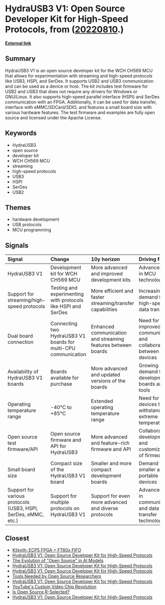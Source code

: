 # __HydraUSB3 V1: Open Source Developer Kit for High-Speed Protocols__, from ([20220810](https://kghosh.substack.com/p/20220810).)

__[External link](https://hydrabus.com/hydrausb3-v1-0-specifications/?v=1ee0bf89c5d1)__



## Summary

HydraUSB3 V1 is an open source developer kit for the WCH CH569 MCU that allows for experimentation with streaming and high-speed protocols like USB3, HSPI, and SerDes. It supports USB2 and USB3 communication and can be used as a device or host. The kit includes test firmware for USB2 and USB3 that does not require any drivers for Windows or GNU/Linux. It also supports high-speed parallel interface (HSPI) and SerDes communication with an FPGA. Additionally, it can be used for data transfer, interface with eMMC/SDCard/SDIO, and features a small board size with various hardware features. The test firmware and examples are fully open source and licensed under the Apache License.

## Keywords

* HydraUSB3
* open source
* developer kit
* WCH CH569 MCU
* streaming
* high-speed protocols
* USB3
* HSPI
* SerDes
* USB2

## Themes

* hardware development
* USB protocols
* MCU programming

## Signals

| Signal                                                         | Change                                                         | 10y horizon                                                  | Driving force                                                     |
|:---------------------------------------------------------------|:---------------------------------------------------------------|:-------------------------------------------------------------|:------------------------------------------------------------------|
| HydraUSB3 V1                                                   | Development kit for WCH CH569 MCU                              | More advanced and improved development kits                  | Advancements in MCU technology                                    |
| Support for streaming/high-speed protocols                     | Testing and experimenting with protocols like HSPI and SerDes  | More efficient and faster streaming/transfer capabilities    | Increasing demand for high-speed data transfer                    |
| Dual board connection                                          | Connecting two HydraUSB3 V1 boards for multi-CPU communication | Enhanced communication and streaming features between boards | Need for improved communication and collaboration between devices |
| Availability of HydraUSB3 V1 boards                            | Boards available for purchase                                  | More advanced and updated versions of the boards             | Growing demand for development boards and tools                   |
| Operating temperature range                                    | -40°C to +85°C                                                 | Extended operating temperature range                         | Need for devices to withstand extreme temperatures                |
| Open source test firmware/API                                  | Open source firmware and API for HydraUSB3                     | More advanced and feature-rich firmware and API              | Collaborative development and customization of firmware           |
| Small board size                                               | Compact size of the HydraUSB3 V1 board                         | Smaller and more compact development boards                  | Demand for smaller and portable devices                           |
| Support for various protocols (USB3, HSPI, SerDes, eMMC, etc.) | Support for multiple protocols on HydraUSB3 V1                 | Support for even more advanced and diverse protocols         | Advancements in communication and data transfer technologies      |

## Closest

* [Kilsyth: ECP5 FPGA + FT60x FIFO](076f9b6d6122fb2ac7933c60cf1e7dbc)
* [HydraUSB3 V1: Open Source Developer Kit for High-Speed Protocols](0fbb6c3fbc914e5e65bc6e67bd425edd)
* [The Evolution of "Open Source" in AI Models](ab65e19023994f8f7774408b7a7cc920)
* [HydraUSB3 V1: Open Source Developer Kit for High-Speed Protocols](0fbb6c3fbc914e5e65bc6e67bd425edd)
* [HydraUSB3 V1: Open Source Developer Kit for High-Speed Protocols](0fbb6c3fbc914e5e65bc6e67bd425edd)
* [Tools Needed by Open Source Researchers](232af96e853049a58bc2dae466ea495d)
* [HydraUSB3 V1: Open Source Developer Kit for High-Speed Protocols](0fbb6c3fbc914e5e65bc6e67bd425edd)
* [YouTube's Custom Video Chip Revolution](5d8b4aa6d5d8d086044fd9d1a00c270f)
* [Is Open Source R-Selected?](79846636fe0c4d77f026c76ec0964344)
* [HydraUSB3 V1: Open Source Developer Kit for High-Speed Protocols](0fbb6c3fbc914e5e65bc6e67bd425edd)
